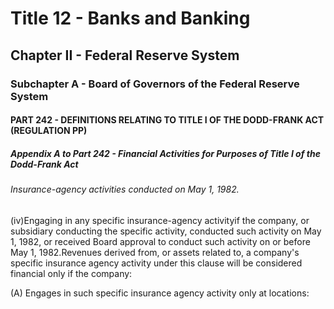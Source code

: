 
# Title 12 - Banks and Banking
## Chapter II - Federal Reserve System
### Subchapter A - Board of Governors of the Federal Reserve System
#### PART 242 - DEFINITIONS RELATING TO TITLE I OF THE DODD-FRANK ACT (REGULATION PP)
##### Appendix A to Part 242 - Financial Activities for Purposes of Title I of the Dodd-Frank Act
###### Insurance-agency activities conducted on May 1, 1982.

(iv)Engaging in any specific insurance-agency activityif the company, or subsidiary conducting the specific activity, conducted such activity on May 1, 1982, or received Board approval to conduct such activity on or before May 1, 1982.Revenues derived from, or assets related to, a company's specific insurance agency activity under this clause will be considered financial only if the company:

(A) Engages in such specific insurance agency activity only at locations:
